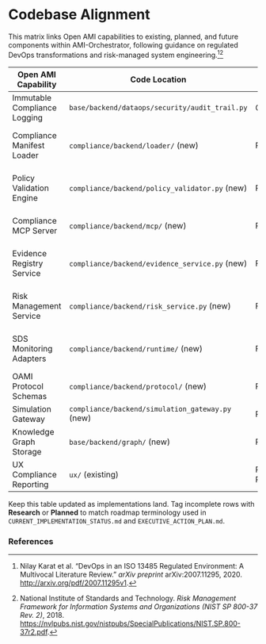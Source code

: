 # Codebase Alignment

This matrix links Open AMI capabilities to existing, planned, and future components within AMI-Orchestrator, following guidance on regulated DevOps transformations and risk-managed system engineering.[^devops-iso][^nist-800-37]

| Open AMI Capability | Code Location | Status | Notes |
|---------------------|---------------|--------|-------|
| Immutable Compliance Logging | `base/backend/dataops/security/audit_trail.py` | Operational | Extend to emit manifest-aware events. |
| Compliance Manifest Loader | `compliance/backend/loader/` (new) | Planned | Transforms consolidated docs into manifest objects. |
| Policy Validation Engine | `compliance/backend/policy_validator.py` (new) | Planned | Resolves conflicts; depends on consolidated clause metadata. |
| Compliance MCP Server | `compliance/backend/mcp/` (new) | Planned | Reuses FastMCP stack from `base/backend/mcp/`. |
| Evidence Registry Service | `compliance/backend/evidence_service.py` (new) | Future | Stores artefacts from OAMI protocol submissions. |
| Risk Management Service | `compliance/backend/risk_service.py` (new) | Future | Implements ISO/IEC 27001 Clause 6.1.3 workflow. |
| SDS Monitoring Adapters | `compliance/backend/runtime/` (new) | Future | Subscribes to base telemetry; triggers incident workflows. |
| OAMI Protocol Schemas | `compliance/backend/protocol/` (new) | Planned | Align with architecture specification. |
| Simulation Gateway | `compliance/backend/simulation_gateway.py` (new) | Research | Bridges OASIM to compliance MCP. |
| Knowledge Graph Storage | `base/backend/graph/` (new) | Research | Needed for Cognitive Mapping evidence. |
| UX Compliance Reporting | `ux/` (existing) | Pending Review | Out of scope until UX documentation stabilized. |

Keep this table updated as implementations land. Tag incomplete rows with **Research** or **Planned** to match roadmap terminology used in `CURRENT_IMPLEMENTATION_STATUS.md` and `EXECUTIVE_ACTION_PLAN.md`.

### References

[^devops-iso]: Nilay Karat et al. “DevOps in an ISO 13485 Regulated Environment: A Multivocal Literature Review.” *arXiv preprint* arXiv:2007.11295, 2020. http://arxiv.org/pdf/2007.11295v1.

[^nist-800-37]: National Institute of Standards and Technology. *Risk Management Framework for Information Systems and Organizations (NIST SP 800-37 Rev. 2)*, 2018. https://nvlpubs.nist.gov/nistpubs/SpecialPublications/NIST.SP.800-37r2.pdf.
